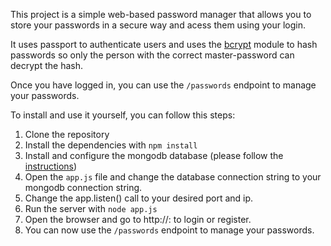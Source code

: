 This project is a simple web-based password manager that allows you to store your passwords in a secure way and acess them using your login.

It uses passport to authenticate users and uses the [bcrypt](https://www.npmjs.com/package/bcrypt) module to hash passwords so only the person with the correct master-password can decrypt the hash.

Once you have logged in, you can use the `/passwords` endpoint to manage your passwords.

To install and use it yourself, you can follow this steps:

1. Clone the repository
2. Install the dependencies with `npm install`
3. Install and configure the mongodb database (please follow the [instructions](https://docs.mongodb.com/manual/tutorial/install-mongodb-on-ubuntu/))
4. Open the `app.js` file and change the database connection string to your mongodb connection string.
5. Change the app.listen() call to your desired port and ip.
6. Run the server with `node app.js`
7. Open the browser and go to http://<ip>:<port> to login or register.
8. You can now use the `/passwords` endpoint to manage your passwords.